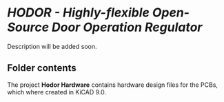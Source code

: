 # _HODOR - Highly-flexible Open-Source Door Operation Regulator_

Description will be added soon.

## Folder contents

The project **Hodor Hardware** contains hardware design files for the PCBs, which where created in KiCAD 9.0.

